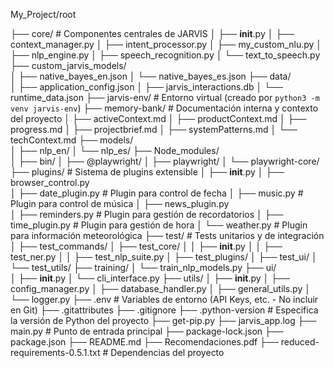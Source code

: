 My_Project/root

├── core/                   				# Componentes centrales de JARVIS
│   ├── __init__.py
│   ├── context_manager.py
│   ├── intent_processor.py
│   ├── my_custom_nlu.py
│   ├── nlp_engine.py 
│   ├── speech_recognition.py
│   └── text_to_speech.py
├── custom_jarvis_models/                   
│   ├── native_bayes_en.json
│   └── native_bayes_es.json
├── data/                   
│   ├── application_config.json
│   ├── jarvis_interactions.db
│   └── runtime_data.json
├── jarvis-env/ 						# Entorno virtual (creado por `python3 -m venv jarvis-env`)
├── memory-bank/           			# Documentación interna y contexto del proyecto
│   ├── activeContext.md
│   ├── productContext.md
│   ├── progress.md
│   ├── projectbrief.md
│   ├── systemPatterns.md
│   └── techContext.md
├── models/       
│   ├── nlp_en/
│   └── nlp_es/
├── Node_modules/       
│   ├── bin/
│   ├── @playwright/
│   ├── playwright/
│   └── playwright-core/
├── plugins/               				# Sistema de plugins extensible
│   ├── __init__.py
│   ├── browser_control.py 			
│   ├── date_plugin.py 				# Plugin para control de fecha
│   ├── music.py 					# Plugin para control de música
│   ├── news_plugin.py 				
│   ├── reminders.py        				# Plugin para gestión de recordatorios
│   ├── time_plugin.py 				# Plugin para gestión de hora
│   └── weather.py          				# Plugin para información meteorológica
├── test/ 							# Tests unitarios y de integración
│   ├── test_commands/
│   ├── test_core/
│    │   ├── __init__.py
│    │   ├── test_ner.py
│    │   ├── test_nlp_suite.py
│   ├── test_plugins/
│   ├── test_ui/
│   └── test_utils/
├── training/ 
│   └── train_nlp_models.py
├── ui/       
│   ├── __init__.py
│   └── cli_interface.py
├── utils/ 
│   ├── __init__.py
│   ├── config_manager.py
│   ├── database_handler.py
│   ├── general_utils.py
│   └── logger.py
├── .env 							# Variables de entorno (API Keys, etc. - No incluir en Git)
├── .gitattributes
├── .gitignore
├── .python-version 				# Especifica la versión de Python del proyecto
├── get-pip.py
├── jarvis_app.log
├── main.py 						# Punto de entrada principal
├── package-lock.json
├── package.json
├── README.md 
├── Recomendaciones.pdf
├── reduced-requirements-0.5.1.txt 	# Dependencias del proyecto